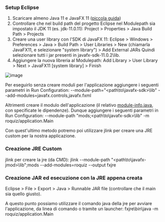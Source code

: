 ### Setup Eclipse
1. Scaricare almeno Java 11 e JavaFX 11 ([piccola guida](https://github.com/mikyll/ROQuiz/blob/main/Java%20Install.md))
2. Controllare che nel build path del progetto Eclipse nel Modulepath sia impostato il JDK 11 (es. jdk-11.0.11):
  Project > Properties > Java Build Path > Projects
3. Creare una user library con l'SDK di JavaFX 11:
  Eclipse > Windows > Preferences > Java > Build Path > User Libraries > New (chiamarla JavaFX11, e selezionare "system library") > Add External JARs
   Quindi selezionare tutti i jar presenti in javafx-sdk-11.0.2\lib.
4. Aggiungere la nuova libreria al Modulepath: Add Library > User Library > Next > JavaFX11 [system library] > Finish

![image](https://user-images.githubusercontent.com/56556806/125335426-d4ac1880-e34c-11eb-888c-e23f1ebf9865.png)


Per eseguirlo senza creare moduli per l'applicazione aggiungere i seguenti parametri in Run Configuration: --module-path="<path\to\javafx-sdk>\lib"
--add-modules=javafx.controls,javafx.fxml

Altrimenti creare il modulo dell'applicazione (il relativo [module-info.java](https://github.com/mikyll/ROQuiz/blob/main/src/module-info.java), con specificate le dipendenze).
Dunque aggiungere i seguenti parametri in Run Configuration: --module-path "mods;<path\to\javafx-sdk>\lib" -m roquiz/application.Main

Con quest'ultimo metodo potremo poi utilizzare jlink per creare una JRE custom per la nostra applicazione.

### Creazione JRE Custom
jlink per creare la jre (da CMD):
jlink --module-path "<path\to\javafx-jmod>\lib";mods --add-modules=roquiz --output fxjre

### Creazione JAR ed esecuzione con la JRE appena creata
Eclipse > File > Export > Java > Runnable JAR file (controllare che il main sia quello giusto).

A questo punto possiamo utilizzare il comando java della jre per avviare l'applicazione, da linea di comando o tramite un launcher:
fxjre\bin\java -m roquiz/application.Main
